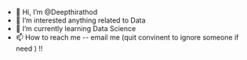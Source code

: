 - 👋 Hi, I’m @Deepthirathod
- 👀 I’m interested anything related to Data 
- 🌱 I’m currently learning Data Science 
- 📫 How to reach me -- email me (quit convinent to ignore someone if need ) !! 

<!---
Deepthirathod/Deepthirathod is a ✨ special ✨ repository because its `README.md` (this file) appears on your GitHub profile.
You can click the Preview link to take a look at your changes.
--->
